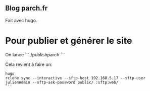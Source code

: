 ## Blog parch.fr

Fait avec hugo.

# Pour publier et générer le site

On lance
```./publishparch````

Cela revient à faire un:
````
hugo
rclone sync --interactive --sftp-host 192.168.5.17 --sftp-user julienAdmin --sftp-ask-password public/ :sftp:web/
```

